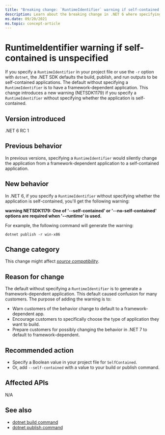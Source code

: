 ```yaml
---
title: "Breaking change: `RuntimeIdentifier` warning if self-contained is unspecified"
description: Learn about the breaking change in .NET 6 where specifying a `RuntimeIdentifier` without specifying whether an app is self-contained results in a warning.
ms.date: 09/20/2021
ms.topic: concept-article
---
```

# RuntimeIdentifier warning if self-contained is unspecified

If you specify a `RuntimeIdentifier` in your project file or use the `-r` option with `dotnet`, the .NET SDK defaults the build, publish, and run outputs to be self-contained applications. The default without specifying a `RuntimeIdentifier` is to have a framework-dependent application. This change introduces a new warning (NETSDK1179) if you specify a `RuntimeIdentifier` without specifying whether the application is self-contained.

## Version introduced

.NET 6 RC 1

## Previous behavior

In previous versions, specifying a `RuntimeIdentifier` would silently change the application from a framework-dependent application to a self-contained application.

## New behavior

In .NET 6, if you specify a `RuntimeIdentifier` without specifying whether the application is self-contained, you'll get the following warning:

**warning NETSDK1179: One of '--self-contained' or '--no-self-contained' options are required when '--runtime' is used.**

For example, the following command will generate the warning:

```dotnetcli
dotnet publish -r win-x86
```

## Change category

This change might affect [*source compatibility*](../../categories.md#source-compatibility).

## Reason for change

The default without specifying a `RuntimeIdentifier` is to generate a framework-dependent application. This default caused confusion for many customers. The purpose of adding the warning is to:

- Warn customers of the behavior change to default to a framework-dependent app.
- Encourage customers to specifically choose the type of application they want to build.
- Prepare customers for possibly changing the behavior in .NET 7 to default to framework-dependent.

## Recommended action

- Specify a Boolean value in your project file for `SelfContained`.
- Or, add `--self-contained` with a value to your build or publish command.

## Affected APIs

N/A

## See also

- [dotnet build command](../../../tools/dotnet-build.md)
- [dotnet publish command](../../../tools/dotnet-publish.md)
